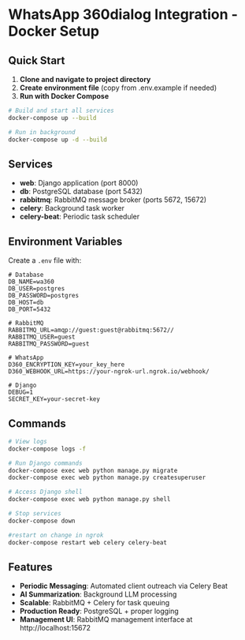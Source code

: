 # WhatsApp 360dialog Integration - Docker Setup

## Quick Start

1. **Clone and navigate to project directory**
2. **Create environment file** (copy from .env.example if needed)
3. **Run with Docker Compose**

```bash
# Build and start all services
docker-compose up --build

# Run in background
docker-compose up -d --build
```

## Services

- **web**: Django application (port 8000)
- **db**: PostgreSQL database (port 5432)
- **rabbitmq**: RabbitMQ message broker (ports 5672, 15672)
- **celery**: Background task worker
- **celery-beat**: Periodic task scheduler

## Environment Variables

Create a `.env` file with:

```env
# Database
DB_NAME=wa360
DB_USER=postgres
DB_PASSWORD=postgres
DB_HOST=db
DB_PORT=5432

# RabbitMQ
RABBITMQ_URL=amqp://guest:guest@rabbitmq:5672//
RABBITMQ_USER=guest
RABBITMQ_PASSWORD=guest

# WhatsApp
D360_ENCRYPTION_KEY=your_key_here
D360_WEBHOOK_URL=https://your-ngrok-url.ngrok.io/webhook/

# Django
DEBUG=1
SECRET_KEY=your-secret-key
```

## Commands

```bash
# View logs
docker-compose logs -f

# Run Django commands
docker-compose exec web python manage.py migrate
docker-compose exec web python manage.py createsuperuser

# Access Django shell
docker-compose exec web python manage.py shell

# Stop services
docker-compose down

#restart on change in ngrok
docker-compose restart web celery celery-beat
```

## Features

- **Periodic Messaging**: Automated client outreach via Celery Beat
- **AI Summarization**: Background LLM processing
- **Scalable**: RabbitMQ + Celery for task queuing
- **Production Ready**: PostgreSQL + proper logging
- **Management UI**: RabbitMQ management interface at http://localhost:15672
